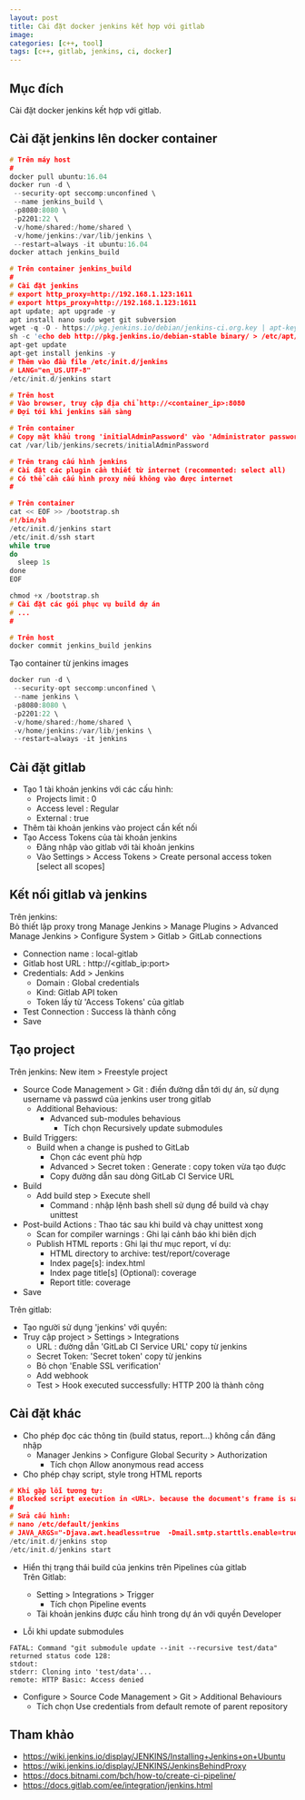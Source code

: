 ```yaml
---
layout: post
title: Cài đặt docker jenkins kết hợp với gitlab  
image: 
categories: [c++, tool]
tags: [c++, gitlab, jenkins, ci, docker]
---
```


## Mục đích  
Cài đặt docker jenkins kết hợp với gitlab.  

## Cài đặt jenkins lên docker container  
```cpp
# Trên máy host 
#
docker pull ubuntu:16.04
docker run -d \
 --security-opt seccomp:unconfined \
 --name jenkins_build \
 -p8080:8080 \
 -p2201:22 \
 -v/home/shared:/home/shared \
 -v/home/jenkins:/var/lib/jenkins \ 
 --restart=always -it ubuntu:16.04
docker attach jenkins_build

# Trên container jenkins_build
#
# Cài đặt jenkins 
# export http_proxy=http://192.168.1.123:1611
# export https_proxy=http://192.168.1.123:1611
apt update; apt upgrade -y
apt install nano sudo wget git subversion
wget -q -O - https://pkg.jenkins.io/debian/jenkins-ci.org.key | apt-key add -
sh -c 'echo deb http://pkg.jenkins.io/debian-stable binary/ > /etc/apt/sources.list.d/jenkins.list'
apt-get update
apt-get install jenkins -y
# Thêm vào đầu file /etc/init.d/jenkins
# LANG="en_US.UTF-8"
/etc/init.d/jenkins start

# Trên host 
# Vào browser, truy cập địa chỉ http://<container_ip>:8080
# Đợi tới khi jenkins sẵn sàng 

# Trên container
# Copy mật khẩu trong 'initialAdminPassword' vào 'Administrator password' trên browser của host 
cat /var/lib/jenkins/secrets/initialAdminPassword

# Trên trang cấu hình jenkins 
# Cài đặt các plugin cần thiết từ internet (recommented: select all) 
# Có thể cần cấu hình proxy nếu không vào được internet 
#

# Trên container
cat << EOF >> /bootstrap.sh
#!/bin/sh
/etc/init.d/jenkins start
/etc/init.d/ssh start
while true
do
  sleep 1s
done
EOF

chmod +x /bootstrap.sh
# Cài đặt các gói phục vụ build dự án
# ...
#

# Trên host
docker commit jenkins_build jenkins
```

Tạo container từ jenkins images 
```cpp
docker run -d \
 --security-opt seccomp:unconfined \
 --name jenkins \
 -p8080:8080 \
 -p2201:22 \
 -v/home/shared:/home/shared \
 -v/home/jenkins:/var/lib/jenkins \ 
 --restart=always -it jenkins
```

## Cài đặt gitlab
- Tạo 1 tài khoản jenkins với các cấu hình:
  * Projects limit : 0
  * Access level : Regular
  * External : true
- Thêm tài khoản jenkins vào project cần kết nối 
- Tạo Access Tokens của tài khoản jenkins 
  * Đăng nhập vào gitlab với tài khoản jenkins
  * Vào Settings > Access Tokens > Create personal access token [select all scopes]

## Kết nối gitlab và jenkins  
Trên jenkins:  
Bỏ thiết lập proxy trong Manage Jenkins > Manage Plugins > Advanced
Manage Jenkins > Configure System > Gitlab > GitLab connections  
- Connection name : local-gitlab
- Gitlab host URL : http://<gitlab_ip:port>
- Credentials: Add > Jenkins 
  * Domain : Global credentials
  * Kind: Gitlab API token
  * Token lấy từ 'Access Tokens' của gitlab
- Test Connection : Success là thành công  
- Save 

## Tạo project  
Trên jenkins:
New item > Freestyle project 
- Source Code Management > Git : điền đường dẫn tới dự án, sử dụng username và passwd của jenkins user trong gitlab
  * Additional Behavious:
    * Advanced sub-modules behavious
      * Tích chọn Recursively update submodules
- Build Triggers:
  * Build when a change is pushed to GitLab
    * Chọn các event phù hợp 
    * Advanced > Secret token : Generate : copy token vừa tạo được 
    * Copy đường dẫn sau dòng GitLab CI Service URL
- Build
  * Add build step > Execute shell
    * Command : nhập lệnh bash shell sử dụng để build và chạy unittest 
- Post-build Actions : Thao tác sau khi build và chạy unittest xong 
  * Scan for compiler warnings : Ghi lại cảnh báo khi biên dịch 
  * Publish HTML reports : Ghi lại thư mục report, ví dụ:
    * HTML directory to archive: test/report/coverage
    * Index page[s]: index.html
    * Index page title[s] (Optional): coverage
    * Report title: coverage
- Save
    
Trên gitlab:  
- Tạo người sử dụng 'jenkins' với quyền: 
- Truy cập project > Settings > Integrations
  * URL : đường dẫn 'GitLab CI Service URL' copy từ jenkins
  * Secret Token: 'Secret token' copy từ jenkins
  * Bỏ chọn 'Enable SSL verification'
  * Add webhook 
  * Test > Hook executed successfully: HTTP 200 là thành công 

## Cài đặt khác  
- Cho phép đọc các thông tin (build status, report...) không cần đăng nhập
  * Manager Jenkins > Configure Global Security > Authorization
    * Tích chọn Allow anonymous read access
- Cho phép chạy script, style trong HTML reports  
```cpp
# Khi gặp lỗi tương tự:
# Blocked script execution in <URL>. because the document's frame is sandboxed and the 'allow-scripts' permission is not set (Google Chrome)
#
# Sửa cấu hình:
# nano /etc/default/jenkins
# JAVA_ARGS="-Djava.awt.headless=true  -Dmail.smtp.starttls.enable=true -Dhudson.model.DirectoryBrowserSupport.CSP=\"\""
/etc/init.d/jenkins stop
/etc/init.d/jenkins start
```
- Hiển thị trạng thái build của jenkins trên Pipelines của gitlab  
Trên Gitlab: 
  * Setting > Integrations > Trigger
    * Tích chọn Pipeline events
  * Tài khoản jenkins được cấu hình trong dự án với quyền Developer
  
    

- Lỗi khi update submodules  
```log
FATAL: Command "git submodule update --init --recursive test/data" returned status code 128:
stdout: 
stderr: Cloning into 'test/data'...
remote: HTTP Basic: Access denied
```
  * Configure > Source Code Management > Git > 	Additional Behaviours
    * Tích chọn Use credentials from default remote of parent repository

## Tham khảo  
- https://wiki.jenkins.io/display/JENKINS/Installing+Jenkins+on+Ubuntu
- https://wiki.jenkins.io/display/JENKINS/JenkinsBehindProxy
- https://docs.bitnami.com/bch/how-to/create-ci-pipeline/
- https://docs.gitlab.com/ee/integration/jenkins.html



